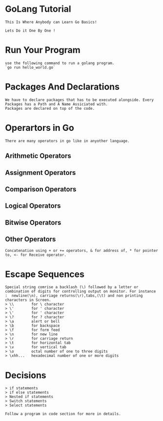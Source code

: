 # GoLang Tutorial
    This Is Where Anybody can Learn Go Basics!

    Lets Do it One By One !

# Run Your Program
    use the following command to run a golang program.
    `go run hello_world.go`

# Packages And  Declarations
    We have to declare packages that has to be executed alongside. Every Packages has a Path and A Name Assiciated with.
    Packages are declared on top of the code.

# Operartors in Go
    There are many operators in go like in anyother language.

## Arithmetic Operators
## Assignment Operators
## Comparison Operators
## Logical Operators
## Bitwise Operators
## Other Operators
    Concatenation using + or += operators, & for address of, * for pointer to, <- for Receive operator.
# Escape Sequences
    Special string comrise a backlash (\) followed by a letter or combination of digits for controlling output on monitor. For instance :  newline(\n), carriage returns(\r),tabs,(\t) and non printing characters in Screen.
    > \\        for \ character
    > \'        for ' character
    > \'        for ' character
    > \?        for ? character
    > \a        alert or bell
    > \b        for backspace
    > \f        for form feed
    > \n        for new line
    > \r        for carriage return
    > \t        for horizontal tab
    > \v        for vertical tab
    > \o        octal number of one to three digits
    > \xhh...   hexadecimal number of one or more digits

# Decisions
    > if statements
    > if else statements
    > Nested if statements
    > Switch statements
    > Select statements
    
    Follow a program in code section for more in details.
